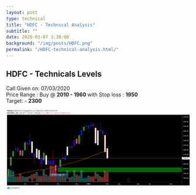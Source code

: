 ```yaml
---
layout: post
type: technical
title: "HDFC - Technical Analysis"
subtitle: ""
date: 2020-03-07 3:30:00
background: "/img/posts/HDFC.png"
permalink: "/HDFC-technical-analysis.html/"
---
```


<h2 class="section-heading">HDFC - Technicals Levels</h2>

<p>
  Call Given on: 07/03/2020 <br />Price Range : Buy @ <b> 2010 - 1960 </b> with
  Stop loss : <b> 1950 </b> <br />
  Target: - <b>2300</b>
</p>

<!-- <blockquote class="blockquote">
The dreams of yesterday are the hopes of today and the reality of tomorrow.
Science has not yet mastered prophecy. We predict too much for the next year and
yet far too little for the next ten.
</blockquote> -->

<img
  class="img-fluid"
  src="/img/HDFC/technical-hdfc.png"
  alt="Technicals HDFC"
/>

<!-- <span class="caption text-muted"
  >To go places and do things that have never been done before – that’s what
  living is all about.</span> -->
